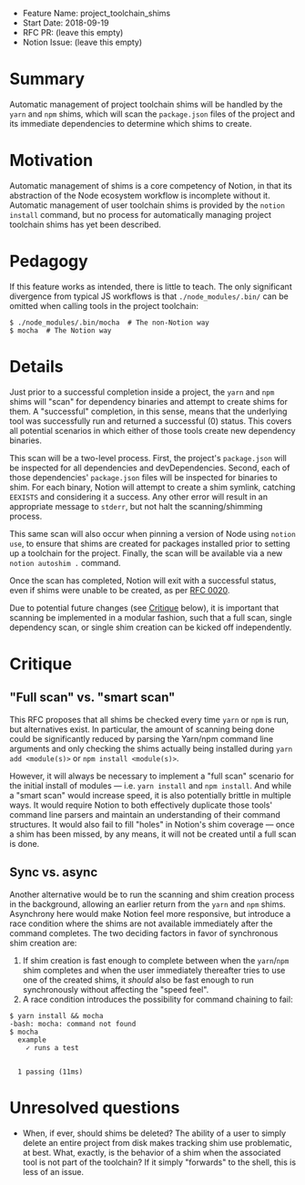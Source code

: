 - Feature Name: project_toolchain_shims
- Start Date: 2018-09-19
- RFC PR: (leave this empty)
- Notion Issue: (leave this empty)

# Summary
[summary]: #summary

Automatic management of project toolchain shims will be handled by the `yarn` and `npm` shims, which will scan the `package.json` files of the project and its immediate dependencies to determine which shims to create.

# Motivation
[motivation]: #motivation

Automatic management of shims is a core competency of Notion, in that its abstraction of the Node ecosystem workflow is incomplete without it.  Automatic management of user toolchain shims is provided by the `notion install` command, but no process for automatically managing project toolchain shims has yet been described.

# Pedagogy
[pedagogy]: #pedagogy

If this feature works as intended, there is little to teach.  The only significant divergence from typical JS workflows is that `./node_modules/.bin/` can be omitted when calling tools in the project toolchain:

```
$ ./node_modules/.bin/mocha  # The non-Notion way
$ mocha  # The Notion way
```

# Details
[details]: #details

Just prior to a successful completion inside a project, the `yarn` and `npm` shims will "scan" for dependency binaries and attempt to create shims for them.  A "successful" completion, in this sense, means that the underlying tool was successfully run and returned a successful (0) status.  This covers all potential scenarios in which either of those tools create new dependency binaries.

This scan will be a two-level process.  First, the project's `package.json` will be inspected for all dependencies and devDependencies.  Second, each of those dependencies' `package.json` files will be inspected for binaries to shim.  For each binary, Notion will attempt to create a shim symlink, catching `EEXISTS` and considering it a success.  Any other error will result in an appropriate message to `stderr`, but not halt the scanning/shimming process.

This same scan will also occur when pinning a version of Node using `notion use`, to ensure that shims are created for packages installed prior to setting up a toolchain for the project.  Finally, the scan will be available via a new `notion autoshim .` command.

Once the scan has completed, Notion will exit with a successful status, even if shims were unable to be created, as per [RFC 0020](0020-exit-codes.md).

Due to potential future changes (see [Critique](#critique) below), it is important that scanning be implemented in a modular fashion, such that a full scan, single dependency scan, or single shim creation can be kicked off independently.

# Critique
[critique]: #critique

## "Full scan" vs. "smart scan"

This RFC proposes that all shims be checked every time `yarn` or `npm` is run, but alternatives exist.  In particular, the amount of scanning being done could be significantly reduced by parsing the Yarn/npm command line arguments and only checking the shims actually being installed during `yarn add <module(s)>` or `npm install <module(s)>`.

However, it will always be necessary to implement a "full scan" scenario for the initial install of modules — i.e. `yarn install` and `npm install`.  And while a "smart scan" would increase speed, it is also potentially brittle in multiple ways.  It would require Notion to both effectively duplicate those tools' command line parsers and maintain an understanding of their command structures.  It would also fail to fill "holes" in Notion's shim coverage — once a shim has been missed, by any means, it will not be created until a full scan is done.

## Sync vs. async

Another alternative would be to run the scanning and shim creation process in the background, allowing an earlier return from the `yarn` and `npm` shims.  Asynchrony here would make Notion feel more responsive, but introduce a race condition where the shims are not available immediately after the command completes.  The two deciding factors in favor of synchronous shim creation are:

1. If shim creation is fast enough to complete between when the `yarn`/`npm` shim completes and when the user immediately thereafter tries to use one of the created shims, it *should* also be fast enough to run synchronously without affecting the "speed feel".
2. A race condition introduces the possibility for command chaining to fail:

```
$ yarn install && mocha
-bash: mocha: command not found
$ mocha
  example
    ✓ runs a test


  1 passing (11ms)
```

# Unresolved questions
[unresolved]: #unresolved-questions

- When, if ever, should shims be deleted?  The ability of a user to simply delete an entire project from disk makes tracking shim use problematic, at best.  What, exactly, is the behavior of a shim when the associated tool is not part of the toolchain?  If it simply "forwards" to the shell, this is less of an issue.
